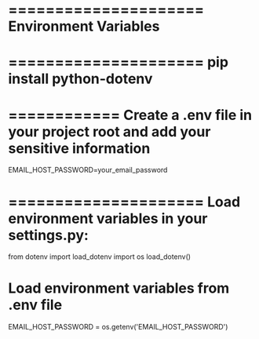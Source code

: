 =====================
Environment Variables
====================
=====================
pip install python-dotenv
======================

============
Create a .env file in your project root and add your sensitive information
===========
EMAIL_HOST_PASSWORD=your_email_password

=====================
Load environment variables in your settings.py:
===================
from dotenv import load_dotenv import os load_dotenv() 
# Load environment variables from .env file 
EMAIL_HOST_PASSWORD = os.getenv('EMAIL_HOST_PASSWORD')
